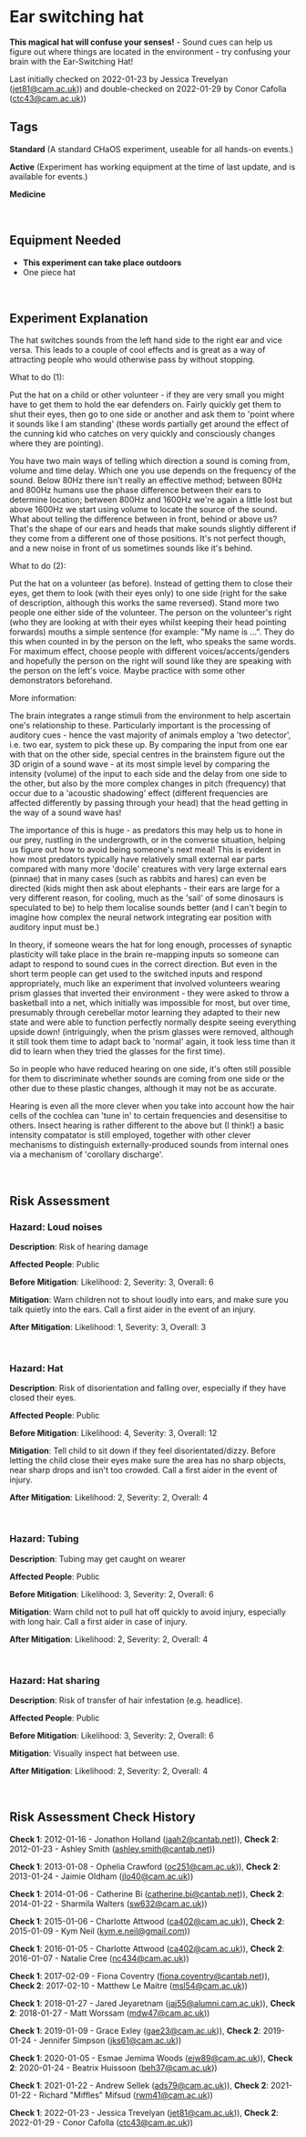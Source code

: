 # Ear switching hat

**This magical hat will confuse your senses!** - Sound cues can help us figure out where things are located in the environment - try confusing your brain with the Ear-Switching Hat!


Last initially checked on 2022-01-23 by Jessica Trevelyan (jet81@cam.ac.uk)) and double-checked on 2022-01-29 by Conor Cafolla (ctc43@cam.ac.uk))

## Tags
<!--- Start Tags (DO NOT REMOVE THIS COMMENT) --->

**Standard** (A standard CHaOS experiment, useable for all hands-on events.)

**Active** (Experiment has working equipment at the time of last update, and is available for events.)

**Medicine**
<!--- End Tags (DO NOT REMOVE THIS COMMENT) --->

<br/>

## Equipment Needed 
- **This experiment can take place outdoors**
- One piece hat

<br/>

## Experiment Explanation 

The hat switches sounds from the left hand side to the right ear and vice versa. This leads to a couple of cool effects and is great as a way of attracting people who would otherwise pass by without stopping.

What to do (1):

Put the hat on a child or other volunteer - if they are very small you might have to get them to hold the ear defenders on.
Fairly quickly get them to shut their eyes, then go to one side or another and ask them to 'point where it sounds like I am standing' (these words partially get around the effect of the cunning kid who catches on very quickly and consciously changes where they are pointing).

You have two main ways of telling which direction a sound is coming from, volume and time delay. Which one you use depends on the frequency of the sound. Below 80Hz there isn't really an effective method; between 80Hz and 800Hz humans use the phase difference between their ears to determine location; between 800Hz and 1600Hz we're again a little lost but above 1600Hz we start using volume to locate the source of the sound. What about telling the difference between in front, behind or above us? That's the shape of our ears and heads that make sounds slightly different if they come from a different one of those positions. It's not perfect though, and a new noise in front of us sometimes sounds like it's behind.

What to do (2):

Put the hat on a volunteer (as before). Instead of getting them to close their eyes, get them to look (with their eyes only) to one side (right for the sake of description, although this works the same reversed). Stand more two people one either side of the volunteer. The person on the volunteer's right (who they are looking at with their eyes whilst keeping their head pointing forwards) mouths a simple sentence (for example: "My name is ...". They do this when counted in by the person on the left, who speaks the same words. For maximum effect, choose people with different voices/accents/genders and hopefully the person on the right will sound like they are speaking with the person on the left's voice. Maybe practice with some other demonstrators beforehand.

More information:

The brain integrates a range stimuli from the environment to help ascertain one's relationship to these. Particularly important is the processing of auditory cues - hence the vast majority of animals employ a 'two detector', i.e. two ear, system to pick these up. By comparing the input from one ear with that on the other side, special centres in the brainstem figure out the 3D origin of a sound wave - at its most simple level by comparing the intensity (volume) of the input to each side and the delay from one side to the other, but also by the more complex changes in pitch (frequency) that occur due to a 'acoustic shadowing' effect (different frequencies are affected differently by passing through your head) that the head getting in the way of a sound wave has!

The importance of this is huge - as predators this may help us to hone in our prey, rustling in the undergrowth, or in the converse situation, helping us figure out how to avoid being someone's next meal! This is evident in how most predators typically have relatively small external ear parts compared with many more 'docile' creatures with very large external ears (pinnae) that in many cases (such as rabbits and hares) can even be directed (kids might then ask about elephants - their ears are large for a very different reason, for cooling, much as the 'sail' of some dinosaurs is speculated to be) to help them localise sounds better (and I can't begin to imagine how complex the neural network integrating ear position with auditory input must be.)

In theory, if someone wears the hat for long enough, processes of synaptic plasticity will take place in the brain re-mapping inputs so someone can adapt to respond to sound cues in the correct direction. But even in the short term people can get used to the switched inputs and respond appropriately, much like an experiment that involved volunteers wearing prism glasses that inverted their environment - they were asked to throw a basketball into a net, which initially was impossible for most, but over time, presumably through cerebellar motor learning they adapted to their new state and were able to function perfectly normally despite seeing everything upside down! (intriguingly, when the prism glasses were removed, although it still took them time to adapt back to 'normal' again, it took less time than it did to learn when they tried the glasses for the first time).

So in people who have reduced hearing on one side, it's often still possible for them to discriminate whether sounds are coming from one side or the other due to these plastic changes, although it may not be as accurate.

Hearing is even all the more clever when you take into account how the hair cells of the cochlea can 'tune in' to certain frequencies and desensitise to others. Insect hearing is rather different to the above but (I think!) a basic intensity compatator is still employed, together with other clever mechanisms to distinguish externally-produced sounds from internal ones via a mechanism of 'corollary discharge'.

<br/>

## Risk Assessment

### **Hazard**: Loud noises

**Description**: Risk of hearing damage

**Affected People**: Public

**Before Mitigation**: Likelihood: 2, Severity: 3, Overall: 6

**Mitigation**: Warn children not to shout loudly into ears, and make sure you talk quietly into the ears. Call a first aider in the event of an injury.

**After Mitigation**: Likelihood: 1, Severity: 3, Overall: 3

<br/>

### **Hazard**: Hat

**Description**: Risk of disorientation and falling over, especially if they have closed their eyes.

**Affected People**: Public

**Before Mitigation**: Likelihood: 4, Severity: 3, Overall: 12

**Mitigation**: Tell child to sit down if they feel disorientated/dizzy. Before letting the child close their eyes make sure the area has no sharp objects, near sharp drops and isn't too crowded.
Call a first aider in the event of injury.

**After Mitigation**: Likelihood: 2, Severity: 2, Overall: 4

<br/>

### **Hazard**: Tubing

**Description**: Tubing may get caught on wearer

**Affected People**: Public

**Before Mitigation**: Likelihood: 3, Severity: 2, Overall: 6

**Mitigation**: Warn child not to pull hat off quickly to avoid injury, especially with long hair. Call a first aider in case of injury.

**After Mitigation**: Likelihood: 2, Severity: 2, Overall: 4

<br/>

### **Hazard**: Hat sharing

**Description**: Risk of transfer of hair infestation (e.g. headlice).

**Affected People**: Public

**Before Mitigation**: Likelihood: 3, Severity: 2, Overall: 6

**Mitigation**: Visually inspect hat between use.

**After Mitigation**: Likelihood: 2, Severity: 2, Overall: 4

<br/>

## Risk Assessment Check History 

**Check 1**: 2012-01-16 - Jonathon Holland (jaah2@cantab.net)), **Check 2**: 2012-01-23 - Ashley Smith (ashley.smith@cantab.net))

**Check 1**: 2013-01-08 - Ophelia Crawford (oc251@cam.ac.uk)), **Check 2**: 2013-01-24 - Jaimie Oldham (jlo40@cam.ac.uk))

**Check 1**: 2014-01-06 - Catherine Bi (catherine.bi@cantab.net)), **Check 2**: 2014-01-22 - Sharmila Walters (sw632@cam.ac.uk))

**Check 1**: 2015-01-06 - Charlotte Attwood (ca402@cam.ac.uk)), **Check 2**: 2015-01-09 - Kym Neil (kym.e.neil@gmail.com))

**Check 1**: 2016-01-05 - Charlotte Attwood (ca402@cam.ac.uk)), **Check 2**: 2016-01-07 - Natalie Cree (nc434@cam.ac.uk))

**Check 1**: 2017-02-09 - Fiona Coventry (fiona.coventry@cantab.net)), **Check 2**: 2017-02-10 - Matthew Le Maitre (msl54@cam.ac.uk))

**Check 1**: 2018-01-27 - Jared Jeyaretnam (jaj55@alumni.cam.ac.uk)), **Check 2**: 2018-01-27 - Matt Worssam (mdw47@cam.ac.uk))

**Check 1**: 2019-01-09 - Grace Exley (gae23@cam.ac.uk)), **Check 2**: 2019-01-24 - Jennifer Simpson (jks61@cam.ac.uk))

**Check 1**: 2020-01-05 - Esmae Jemima Woods (ejw89@cam.ac.uk)), **Check 2**: 2020-01-24 - Beatrix Huissoon (beh37@cam.ac.uk))

**Check 1**: 2021-01-22 - Andrew Sellek (ads79@cam.ac.uk)), **Check 2**: 2021-01-22 - Richard "Miffles" Mifsud (rwm41@cam.ac.uk))

**Check 1**: 2022-01-23 - Jessica Trevelyan (jet81@cam.ac.uk)), **Check 2**: 2022-01-29 - Conor Cafolla (ctc43@cam.ac.uk))